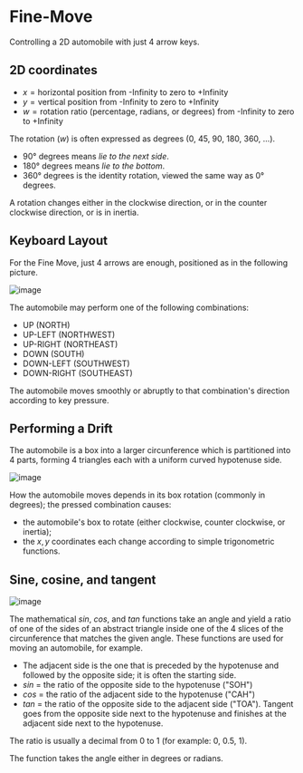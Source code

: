 # Fine-Move

Controlling a 2D automobile with just 4 arrow keys.

## 2D coordinates

* $x = \text{horizontal position from -Infinity to zero to +Infinity}$
* $y = \text{vertical position from -Infinity to zero to +Infinity}$
* $w = \text{rotation ratio (percentage, radians, or degrees) from -Infinity to zero to +Infinity}$

The rotation ($w$) is often expressed as degrees (0, 45, 90, 180, 360, ...).

* 90° degrees means *lie to the next side*.
* 180° degrees means *lie to the bottom*.
* 360° degrees is the identity rotation, viewed the same way as 0° degrees.

A rotation changes either in the clockwise direction, or in the counter clockwise direction, or is in inertia.

## Keyboard Layout

For the Fine Move, just 4 arrows are enough, positioned as in the following picture.

![image](https://github.com/user-attachments/assets/68e2c81e-960f-4eb8-8946-4894aacdbb5c)

The automobile may perform one of the following combinations:

* UP (NORTH)
* UP-LEFT (NORTHWEST)
* UP-RIGHT (NORTHEAST)
* DOWN (SOUTH)
* DOWN-LEFT (SOUTHWEST)
* DOWN-RIGHT (SOUTHEAST)

The automobile moves smoothly or abruptly to that combination's direction according to key pressure.

## Performing a Drift

The automobile is a box into a larger circunference which is partitioned into 4 parts, forming 4 triangles each with a uniform curved hypotenuse side.

![image](https://github.com/user-attachments/assets/72b02679-dc2f-40b2-aa48-d3f208c213c6)

How the automobile moves depends in its box rotation (commonly in degrees); the pressed combination causes:

* the automobile's box to rotate (either clockwise, counter clockwise, or inertia);
* the $x, y$ coordinates each change according to simple trigonometric functions.

## Sine, cosine, and tangent

![image](https://github.com/user-attachments/assets/d0d098d5-3691-42b5-b222-e1bea8aaecf4)

The mathematical $sin$, $cos$, and $tan$ functions take an angle and yield a ratio of one of the sides of an abstract triangle inside one of the 4 slices of the circunference that matches the given angle. These functions are used for moving an automobile, for example.

* The adjacent side is the one that is preceded by the hypotenuse and followed by the opposite side; it is often the starting side.
* $sin$ = the ratio of the opposite side to the hypotenuse ("SOH")
* $cos$ = the ratio of the adjacent side to the hypotenuse ("CAH")
* $tan$ = the ratio of the opposite side to the adjacent side ("TOA"). Tangent goes from the opposite side next to the hypotenuse and finishes at the adjacent side next to the hypotenuse.

The ratio is usually a decimal from 0 to 1 (for example: 0, 0.5, 1).

The function takes the angle either in degrees or radians.
